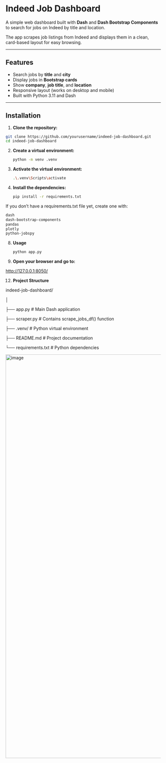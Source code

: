 # Indeed Job Dashboard

A simple web dashboard built with **Dash** and **Dash Bootstrap Components** to search for jobs on Indeed by title and location.  

The app scrapes job listings from Indeed and displays them in a clean, card-based layout for easy browsing.

---

## Features

- Search jobs by **title** and **city**
- Display jobs in **Bootstrap cards**
- Show **company**, **job title**, and **location**
- Responsive layout (works on desktop and mobile)
- Built with Python 3.11 and Dash

---

## Installation

1. **Clone the repository:**

```bash
git clone https://github.com/yourusername/indeed-job-dashboard.git
cd indeed-job-dashboard
```
2. **Create a virtual environment:**
   ```bash
   python -m venv .venv

4. **Activate the virtual environment:**
   ```bash
   .\.venv\Scripts\activate
   
6. **Install the dependencies:**
   ```bash
   pip install -r requirements.txt
If you don’t have a requirements.txt file yet, create one with:
```bash
dash
dash-bootstrap-components
pandas
plotly
python-jobspy
```
8. **Usage**
   ```bash
   python app.py

10. **Open your browser and go to:**

 http://127.0.0.1:8050/

12. **Project Structure**
  
  indeed-job-dashboard/

│

├── app.py               # Main Dash application

├── scraper.py           # Contains scrape_jobs_df() function

├── .venv/               # Python virtual environment

├── README.md            # Project documentation

└── requirements.txt     # Python dependencies


<img width="3502" height="1307" alt="image" src="https://github.com/user-attachments/assets/1356fced-a34e-474f-9069-2b95d95b1eb1" />
